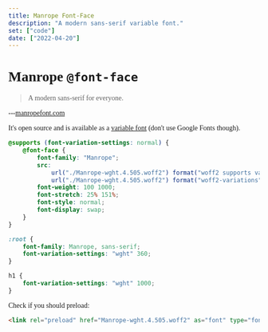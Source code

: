 ```yaml
---
title: Manrope Font-Face
description: "A modern sans-serif variable font."
set: ["code"]
date: ["2022-04-20"]
---
```


# Manrope `@font-face`

> A modern sans-serif for everyone.

---[manropefont.com](https://manropefont.com/)

It's open source and is available as a [variable font](https://web.dev/variable-fonts/) (don't use Google Fonts though).

```css
@supports (font-variation-settings: normal) {
	@font-face {
		font-family: "Manrope";
		src:
			url("./Manrope-wght.4.505.woff2") format("woff2 supports variations"),
			url("./Manrope-wght.4.505.woff2") format("woff2-variations");
		font-weight: 100 1000;
		font-stretch: 25% 151%;
		font-style: normal;
		font-display: swap;
	}
}

:root {
	font-family: Manrope, sans-serif;
	font-variation-settings: "wght" 360;
}

h1 {
	font-variation-settings: "wght" 1000;
}
```

Check if you should preload:

```html
<link rel="preload" href="Manrope-wght.4.505.woff2" as="font" type="font/woff2">
```

<style>
	h1 ~ :not(pre),
	h1 {
		font-family: Manrope;
	}

	h1 {
		--h1-line-span: 3;
		--h1-added-lead: .4;
		font-variation-settings:
			'wght' 1000;
	}

	h1 ~ * {
		font-variation-settings:
			'wght' 360;
	}

	@media (min-width: 1200px) {
		h1 {
			--h1-line-span: 5;
		}
	}
</style>

<script>
	import "$libs/manrope/font.css";
</script>
